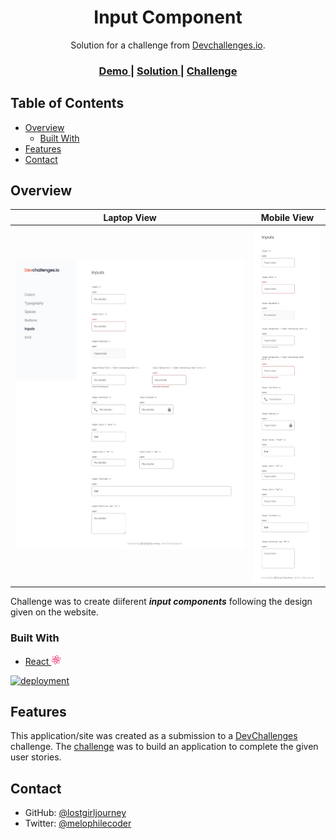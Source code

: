 <h1 align="center">Input Component</h1>

<div align="center">
   Solution for a challenge from  <a href="http://devchallenges.io" target="_blank">Devchallenges.io</a>.
</div>

<div align="center">
  <h3>
    <a href="https://input-component-page-solution.vercel.app/">
      Demo
    </a>
    <span> | </span>
    <a href="https://devchallenges.io/solutions/PqzAyZt9eCXo6VqQaLCK">
      Solution
    </a>
    <span> | </span>
    <a href="https://devchallenges.io/challenges/TSqutYM4c5WtluM7QzGp#">
      Challenge
    </a>
  </h3>
</div>

## Table of Contents

-   [Overview](#overview)
    -   [Built With](#built-with)
-   [Features](#features)
-   [Contact](#contact)

## Overview

|            Laptop View            |               Mobile View                |
| :-------------------------------: | :--------------------------------------: |
| ![images](assets/Screenshot.jpeg) | ![images](assets/Screenshot-mobile.jpeg) |

Challenge was to create diiferent **_input components_** following the design given on the website.

### Built With

<p>
  <ul>
    <li>
      <a href="https://reactjs.org/">
        React
      </a>
      <img src="assets/react.png" width="16px">
    </li>
  </ul>
</p>

[![deployment](https://img.shields.io/badge/deployment-success-yellow)](https://input-component-page-solution.vercel.app/)

## Features

This application/site was created as a submission to a [DevChallenges](https://devchallenges.io/challenges) challenge. The [challenge](https://devchallenges.io/challenges/TSqutYM4c5WtluM7QzGp) was to build an application to complete the given user stories.

## Contact

-   GitHub: [@lostgirljourney](https://github.com/lostgirljourney)
-   Twitter: [@melophilecoder](https://twitter.com/melophilecoder)
